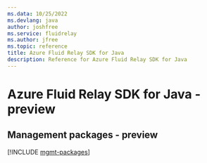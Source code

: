 ```yaml
---
ms.data: 10/25/2022
ms.devlang: java
author: joshfree
ms.service: fluidrelay
ms.author: jfree
ms.topic: reference
title: Azure Fluid Relay SDK for Java
description: Reference for Azure Fluid Relay SDK for Java
---
```

# Azure Fluid Relay SDK for Java - preview

## Management packages - preview
[!INCLUDE [mgmt-packages](fluid-relay-mgmt-index.md)]